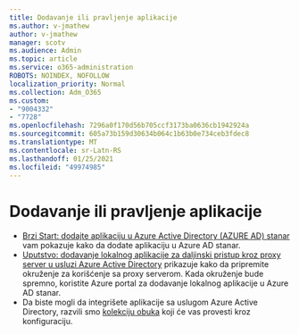 ```yaml
---
title: Dodavanje ili pravljenje aplikacije
ms.author: v-jmathew
author: v-jmathew
manager: scotv
ms.audience: Admin
ms.topic: article
ms.service: o365-administration
ROBOTS: NOINDEX, NOFOLLOW
localization_priority: Normal
ms.collection: Adm_O365
ms.custom:
- "9004332"
- "7728"
ms.openlocfilehash: 7296a0f170d56b705ccf3173ba0636cb1942924a
ms.sourcegitcommit: 605a73b159d30634b064c1b63b0e734ceb3fdec8
ms.translationtype: MT
ms.contentlocale: sr-Latn-RS
ms.lasthandoff: 01/25/2021
ms.locfileid: "49974985"
---
```

# <a name="adding-or-creating-an-application"></a>Dodavanje ili pravljenje aplikacije

- [Brzi Start: dodajte aplikaciju u Azure Active Directory (AZURE AD) stanar](https://docs.microsoft.com/azure/active-directory/manage-apps/add-application-portal) vam pokazuje kako da dodate aplikaciju u Azure AD stanar.
- [Uputstvo: dodavanje lokalnog aplikacije za daljinski pristup kroz proxy server u usluzi Azure Active Directory](https://docs.microsoft.com/azure/active-directory/manage-apps/application-proxy-add-on-premises-application) prikazuje kako da pripremite okruženje za korišćenje sa proxy serverom. Kada okruženje bude spremno, koristite Azure portal za dodavanje lokalnog aplikacije u Azure AD stanar.
- Da biste mogli da integrišete aplikacije sa uslugom Azure Active Directory, razvili smo [kolekciju obuka](https://docs.microsoft.com/azure/active-directory/saas-apps/tutorial-list) koji će vas provesti kroz konfiguraciju.
